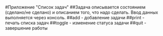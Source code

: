 #Приложение "Список задач"
##Задача описывается состоянием (сделано/не сделано) и описанием того, что надо сделать. Ввод данных выполняется через консоль.
##add - добавление задачи
##print - печать списка задач
##toggle - изменение статуса задачи
##quit - завершение работы